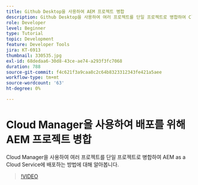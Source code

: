 ```yaml
---
title: Github Desktop을 사용하여 AEM 프로젝트 병합
description: Github Desktop을 사용하여 여러 프로젝트를 단일 프로젝트로 병합하여 Cloud Manager을 사용하여 AEM as a Cloud Service에 배포하는 방법에 대해 알아봅니다.
role: Developer
level: Beginner
type: Tutorial
topic: Development
feature: Developer Tools
jira: KT-6913
thumbnail: 330535.jpg
exl-id: 68dedaa6-30d8-43ce-ae74-a293f3fc7068
duration: 788
source-git-commit: f4c621f3a9caa8c2c64b8323312343fe421a5aee
workflow-type: tm+mt
source-wordcount: '63'
ht-degree: 0%

---
```


# Cloud Manager을 사용하여 배포를 위해 AEM 프로젝트 병합

Cloud Manager을 사용하여 여러 프로젝트를 단일 프로젝트로 병합하여 AEM as a Cloud Service에 배포하는 방법에 대해 알아봅니다.

>[!VIDEO](https://video.tv.adobe.com/v/345860?quality=12&learn=on&captions=kor)
